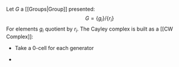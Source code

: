 Let $G$ a [[Groups|Group]] presented:
$$
G=\{ g_i \}/ \{ r_i \}
$$
For elements $g_i$ quotient by $r_i$. The Cayley complex is built as a [[CW Complex]]:
- Take a $0$-cell for each generator

- 
